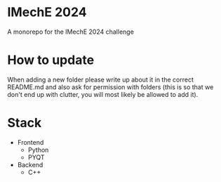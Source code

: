# IMechE 2024
A monorepo for the IMechE 2024 challenge

# How to update
When adding a new folder please write up about it in the correct README.md and also ask for permission with folders (this is so that we don't end up with clutter, you will most likely be allowed to add it). 

# Stack
- Frontend
  - Python
  - PYQT
- Backend
  - C++
